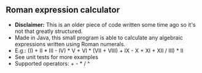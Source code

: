 ## Roman expression calculator

- **Disclaimer:** This is an older piece of code written some time ago so it's not that greatly structured.
- Made in Java, this small program is able to calculate any algebraic expressions written using Roman numerals.
- E.g.: ((I + II * III - IV) * V + VI * (VII + VIII) + IX - X + XI + XII / III) * II
- See unit tests for more examples
- Supported operators: + - * / ^